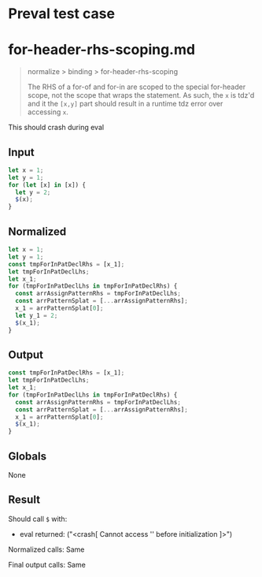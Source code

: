 # Preval test case

# for-header-rhs-scoping.md

> normalize > binding > for-header-rhs-scoping
>
> The RHS of a for-of and for-in are scoped to the special for-header scope, not the scope that wraps the statement. As such, the `x` is tdz'd and it the `[x,y]` part should result in a runtime tdz error over accessing `x`.

This should crash during eval

## Input

`````js filename=intro
let x = 1;
let y = 1;
for (let [x] in [x]) {
  let y = 2;
  $(x);
}
`````

## Normalized

`````js filename=intro
let x = 1;
let y = 1;
const tmpForInPatDeclRhs = [x_1];
let tmpForInPatDeclLhs;
let x_1;
for (tmpForInPatDeclLhs in tmpForInPatDeclRhs) {
  const arrAssignPatternRhs = tmpForInPatDeclLhs;
  const arrPatternSplat = [...arrAssignPatternRhs];
  x_1 = arrPatternSplat[0];
  let y_1 = 2;
  $(x_1);
}
`````

## Output

`````js filename=intro
const tmpForInPatDeclRhs = [x_1];
let tmpForInPatDeclLhs;
let x_1;
for (tmpForInPatDeclLhs in tmpForInPatDeclRhs) {
  const arrAssignPatternRhs = tmpForInPatDeclLhs;
  const arrPatternSplat = [...arrAssignPatternRhs];
  x_1 = arrPatternSplat[0];
  $(x_1);
}
`````

## Globals

None

## Result

Should call `$` with:
 - eval returned: ("<crash[ Cannot access '<ref>' before initialization ]>")

Normalized calls: Same

Final output calls: Same
